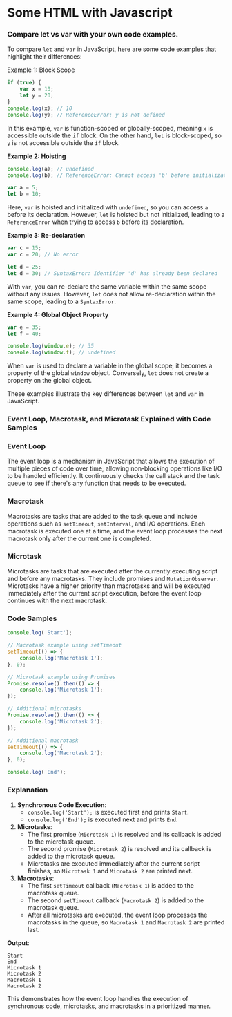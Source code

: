 # Some HTML with Javascript


### **Compare  let vs  var with your own code examples.**

To compare `let` and `var` in JavaScript, here are some code examples that highlight their differences:

Example 1: Block Scope

```jsx
if (true) {
    var x = 10;
    let y = 20;
}
console.log(x); // 10
console.log(y); // ReferenceError: y is not defined

```

In this example, `var` is function-scoped or globally-scoped, meaning `x` is accessible outside the `if` block. On the other hand, `let` is block-scoped, so `y` is not accessible outside the `if` block.

**Example 2: Hoisting**

```jsx
console.log(a); // undefined
console.log(b); // ReferenceError: Cannot access 'b' before initialization

var a = 5;
let b = 10;

```

Here, `var` is hoisted and initialized with `undefined`, so you can access `a` before its declaration. However, `let` is hoisted but not initialized, leading to a `ReferenceError` when trying to access `b` before its declaration.

**Example 3: Re-declaration**

```jsx
var c = 15;
var c = 20; // No error

let d = 25;
let d = 30; // SyntaxError: Identifier 'd' has already been declared

```

With `var`, you can re-declare the same variable within the same scope without any issues. However, `let` does not allow re-declaration within the same scope, leading to a `SyntaxError`.

**Example 4: Global Object Property**

```jsx
var e = 35;
let f = 40;

console.log(window.e); // 35
console.log(window.f); // undefined

```

When `var` is used to declare a variable in the global scope, it becomes a property of the global `window` object. Conversely, `let` does not create a property on the global object.

These examples illustrate the key differences between `let` and `var` in JavaScript.

### Event Loop, Macrotask, and Microtask Explained with Code Samples

### Event Loop

The event loop is a mechanism in JavaScript that allows the execution of multiple pieces of code over time, allowing non-blocking operations like I/O to be handled efficiently. It continuously checks the call stack and the task queue to see if there's any function that needs to be executed.

### Macrotask

Macrotasks are tasks that are added to the task queue and include operations such as `setTimeout`, `setInterval`, and I/O operations. Each macrotask is executed one at a time, and the event loop processes the next macrotask only after the current one is completed.

### Microtask

Microtasks are tasks that are executed after the currently executing script and before any macrotasks. They include promises and `MutationObserver`. Microtasks have a higher priority than macrotasks and will be executed immediately after the current script execution, before the event loop continues with the next macrotask.

### Code Samples

```jsx
console.log('Start');

// Macrotask example using setTimeout
setTimeout(() => {
    console.log('Macrotask 1');
}, 0);

// Microtask example using Promises
Promise.resolve().then(() => {
    console.log('Microtask 1');
});

// Additional microtasks
Promise.resolve().then(() => {
    console.log('Microtask 2');
});

// Additional macrotask
setTimeout(() => {
    console.log('Macrotask 2');
}, 0);

console.log('End');

```

### Explanation

1. **Synchronous Code Execution**:
    - `console.log('Start');` is executed first and prints `Start`.
    - `console.log('End');` is executed next and prints `End`.
2. **Microtasks**:
    - The first promise (`Microtask 1`) is resolved and its callback is added to the microtask queue.
    - The second promise (`Microtask 2`) is resolved and its callback is added to the microtask queue.
    - Microtasks are executed immediately after the current script finishes, so `Microtask 1` and `Microtask 2` are printed next.
3. **Macrotasks**:
    - The first `setTimeout` callback (`Macrotask 1`) is added to the macrotask queue.
    - The second `setTimeout` callback (`Macrotask 2`) is added to the macrotask queue.
    - After all microtasks are executed, the event loop processes the macrotasks in the queue, so `Macrotask 1` and `Macrotask 2` are printed last.

**Output**:

```
Start
End
Microtask 1
Microtask 2
Macrotask 1
Macrotask 2

```

This demonstrates how the event loop handles the execution of synchronous code, microtasks, and macrotasks in a prioritized manner.